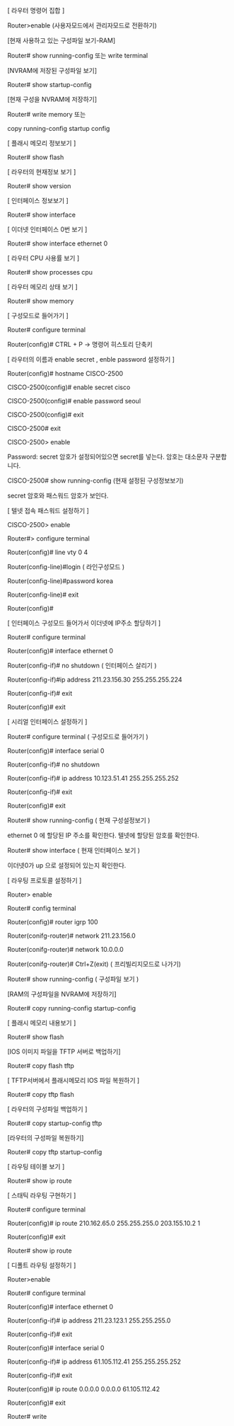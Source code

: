 [ 라우터 명령어 집합 ]



Router>enable (사용자모드에서 관리자모드로 전환하기)



[현재 사용하고 있는 구성파일 보기-RAM]

Router# show running-config 또는 write terminal



[NVRAM에 저장된 구성파일 보기]

Router# show startup-config



[현재 구성을 NVRAM에 저장하기]

Router# write memory 또는

copy running-config startup config



[ 플래시 메모리 정보보기 ]

Router# show flash



[ 라우터의 현재정보 보기 ]

Router# show version



[ 인터페이스 정보보기 ]

Router# show interface



[ 이더넷 인터페이스 0번 보기 ]

Router# show interface ethernet 0



[ 라우터 CPU 사용률 보기 ]

Router# show processes cpu



[ 라우터 메모리 상태 보기 ]

Router# show memory



[ 구성모드로 들어가기 ]

Router# configure terminal

Router(config)# CTRL + P -> 명령어 히스토리 단축키













[ 라우터의 이름과 enable secret , enble password 설정하기 ]

Router(config)# hostname CISCO-2500

CISCO-2500(config)# enable secret cisco

CISCO-2500(config)# enable password seoul

CISCO-2500(config)# exit

CISCO-2500# exit

CISCO-2500> enable

Password: secret 암호가 설정되어있으면 secret를 넣는다. 암호는 대소문자 구분합니다.

CISCO-2500# show running-config (현재 설정된 구성정보보기)

secret 암호와 패스워드 암호가 보인다.



[ 텔넷 접속 패스워드 설정하기 ]

CISCO-2500> enable

Router#> configure terminal

Router(config)# line vty 0 4

Router(config-line)#login ( 라인구성모드 )

Router(config-line)#password korea

Router(config-line)# exit

Router(config)#



[ 인터페이스 구성모드 들어가서 이더넷에 IP주소 할당하기 ]

Router# configure terminal

Router(config)# interface ethernet 0

Router(config-if)# no shutdown ( 인터페이스 살리기 )

Router(config-if)#ip address 211.23.156.30 255.255.255.224

Router(config-if)# exit

Router(config)# exit



[ 시리얼 인터페이스 설정하기 ]

Router# configure terminal ( 구성모드로 들어가기 )

Router(config)# interface serial 0

Router(config-if)# no shutdown

Router(config-if)# ip address 10.123.51.41 255.255.255.252

Router(config-if)# exit

Router(config)# exit

Router# show running-config ( 현재 구성설정보기 )

ethernet 0 에 할당된 IP 주소를 확인한다. 텔넷에 할당된 암호를 확인한다.

Router# show interface ( 현재 인터페이스 보기 )

이더넷0가 up 으로 설정되어 있는지 확인한다.





[ 라우팅 프로토콜 설정하기 ]

Router> enable

Router# config terminal

Router(config)# router igrp 100

Router(conifg-router)# network 211.23.156.0

Router(conifg-router)# network 10.0.0.0

Router(conifg-router)# Ctrl+Z(exit) ( 프리빌리지모드로 나가기)

Router# show running-config ( 구성파일 보기 )



[RAM의 구성파일을 NVRAM에 저장하기]

Router# copy running-config startup-config



[ 플래시 메모리 내용보기 ]

Router# show flash

[IOS 이미지 파일을 TFTP 서버로 백업하기]

Router# copy flash tftp

[ TFTP서버에서 플래시메모리 IOS 파일 복원하기 ]

Router# copy tftp flash



[ 라우터의 구성파일 백업하기 ]

Router# copy startup-config tftp



[라우터의 구성파일 복원하기]

Router# copy tftp startup-config



[ 라우팅 테이블 보기 ]

Router# show ip route



[ 스태틱 라우팅 구현하기 ]

Router# configure terminal

Router(config)# ip route 210.162.65.0 255.255.255.0 203.155.10.2 1

Router(config)# exit

Router# show ip route



[ 디폴트 라우팅 설정하기 ]

Router>enable

Router# configure terminal

Router(config)# interface ethernet 0

Router(config-if)# ip address 211.23.123.1 255.255.255.0

Router(config-if)# exit

Router(config)# interface serial 0

Router(config-if)# ip address 61.105.112.41 255.255.255.252

Router(config-if)# exit

Router(config)# ip route 0.0.0.0 0.0.0.0 61.105.112.42

Router(config)# exit

Router# write